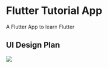 # Flutter Tutorial App

A Flutter App to learn Flutter

## UI Design Plan

![](https://github.com/infiniteoverflow/Flutter-Tutorial-App/blob/main/ui%20design.png)
